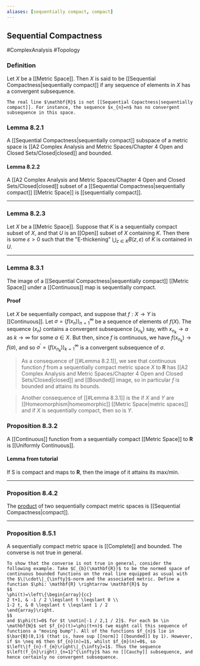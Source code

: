 ```yaml
---
aliases: [sequentially compact, compact]
---
```

## Sequential Compactness
#ComplexAnalysis #Topology  

### Definition
Let $X$ be a [[Metric Space]]. Then $X$ is said to be [[Sequential Compactness|sequentially compact]] if any sequence of elements in $X$ has a convergent subsequence.

```ad-example
The real line $\mathbf{R}$ is not [[Sequential Copactness|sequentially compact]]. For instance, the sequence $x_{n}=n$ has no convergent subsequence in this space.
```

### Lemma 8.2.1
A [[Sequential Compactness|sequentially compact]] subspace of a metric space is [[A2 Complex Analysis and Metric Spaces/Chapter 4 Open and Closed Sets/Closed|closed]] and bounded.
#### Lemma 8.2.2
A [[A2 Complex Analysis and Metric Spaces/Chapter 4 Open and Closed Sets/Closed|closed]] subset of a [[Sequential Compactness|sequentially compact]] [[Metric Space]] is [[sequentially compact]].

---
### Lemma 8.2.3
Let $X$ be a [[Metric Space]]. Suppose that $K$ is a sequentially compact subset of $X$, and that $U$ is an [[Open]] subset of $X$ containing $K .$ Then there is some $\varepsilon>0$ such that the "E-thickening" $\bigcup_{z \in K} B(z, \varepsilon)$ of $K$ is contained in $U$.

---
### Lemma 8.3.1
The image of a [[Sequential Compactness|sequentially compact]] [[Metric Space]] under a [[Continuous]] map is sequentially compact.

#### Proof
Let $X$ be sequentially compact, and suppose that $f: X \rightarrow Y$ is [[Continuous]]. Let $\sigma=\left(f\left(x_{n}\right)\right)_{n=1}^{\infty}$ be a sequence of elements of $f(X) .$ The sequence $\left(x_{n}\right)$ contains a convergent subsequence $\left(x_{n_{k}}\right)$ say, with $x_{n_{k}} \rightarrow a$ as $k \rightarrow \infty$ for some $a \in X .$ But then, since $f$ is continuous, we have $f\left(x_{n_{k}}\right) \rightarrow f(a)$, and so $\sigma^{\prime}=\left(f\left(x_{n_{k}}\right)\right)_{k=1}^{\infty}$ is a convergent subsequence of $\sigma$.

>As a consequence of [[#Lemma 8.2.1]], we see that continuous function $f$ from a sequentially compact metric space $X$ to $\mathbf{R}$ has [[A2 Complex Analysis and Metric Spaces/Chapter 4 Open and Closed Sets/Closed|closed]] and [[Bounded]] image, so in particular $f$ is bounded and attains its bounds.

>Another consequence of [[#Lemma 8.3.1]] is the if $X$ and $Y$ are [[Homeomorphism|homeomorphic]] [[Metric Space|metric spaces]] and if $X$ is sequentially compact, then so is $Y$.

### Proposition 8.3.2
A [[Continuous]] function from a sequentially compact [[Metric Space]] to $\mathbf{R}$ is [[Uniformly Continuous]].

#### Lemma from tutorial
If S is compact and maps to $\mathbf{R}$, then the image of it attains its max/min.

---
### Proposition 8.4.2
The [product](Product%20Space.md) of two sequentially compact metric spaces is [[Sequential Compactness|compact]].

---
### Proposition 8.5.1
A sequentially compact metric space is [[Complete]] and bounded. The converse is not true in general.

```ad-example
To show that the converse is not true in general, consider the following example. Take $C_{b}(\mathbf{R})$ to be the normed space of continuous bounded functions on the real line equipped as usual with the $\|\cdot\|_{\infty}$-norm and the associated metric. Define a function $\phi: \mathbf{R} \rightarrow \mathbf{R}$ by
$$
\phi(t)=\left\{\begin{array}{cc}
2 t+1, & -1 / 2 \leqslant t \leqslant 0 \\
1-2 t, & 0 \leqslant t \leqslant 1 / 2
\end{array}\right.
$$
and $\phi(t)=0$ for $t \notin[-1 / 2,1 / 2]$. For each $n \in \mathbf{N}$ set $f_{n}(t)=\phi(t+n)$ (we might call this sequence of functions a "moving bump"). All of the functions $f_{n}$ lie in $\bar{B}(0,1)$ (that is, have sup [[norm]] [[bounded]] by 1). However, if $n \neq m$ then $f_{n}(n)=1$, whilst $f_{m}(n)=0$, so $\left\|f_{n}-f_{m}\right\|_{\infty}=1$. Thus the sequence $\left(f_{n}\right)_{n=1}^{\infty}$ has no [[Cauchy]] subsequence, and hence certainly no convergent subsequence.
```